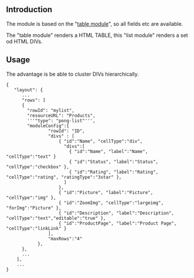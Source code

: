 ## Introduction
The module is based on the "[table module](../pong-table/)", so all fields etc are available.

The "table module" renders a HTML TABLE, this "list module" renders a set od HTML DIVs.

## Usage

The advantage is be able to cluster DIVs hierarchically.

    {
	   "layout": {
	      ...
	      "rows": [
	      {
	        "rowId": "mylist",
	        "resourceURL": "Products",
	        '''"type": "pong-list"''',
	        "moduleConfig":{
					"rowId": "ID",
					"divs" : [
						{ "id":"Name", "cellType":"div",
						  "divs":[
							{ "id":"Name", "label":"Name", "cellType":"text" }
							{ "id":"Status", "label":"Status", "cellType":"checkbox" },
							{ "id":"Rating", "label":"Rating", "cellType":"rating", "ratingType":"3star" },
						  ] 
						}, 
						{ "id":"Picture", "label":"Picture", "cellType":"img" },
						{ "id":"ZoomImg", "cellType":"largeimg", "forImg":"Picture" },
						{ "id":"Description", "label":"Description", "cellType":"text","editable":"true" },
						{ "id":"ProductPage", "label":"Product Page", "cellType":"linkLink" }
					],
					"maxRows":"4"
				},
	      },
	      ...
	    ],
	    ...
	}


